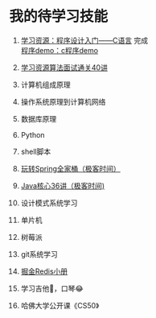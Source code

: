 # 我的待学习技能

1. [学习资源：程序设计入门——C语言](https://www.icourse163.org/course/0809ZJU007A-199001)  完成  
   [程序demo：c程序demo](https://github.com/wangzzleo/cProgramDemo)

2. [学习资源算法面试通关40讲](https://time.geekbang.org/course/intro/130)

3. 计算机组成原理

4. 操作系统原理到计算机网络

5. 数据库原理

6. Python

7. shell脚本

8. [玩转Spring全家桶（极客时间）](https://time.geekbang.org/course/intro/156)

9. [Java核心36讲（极客时间)](https://time.geekbang.org/column/article/8053)

10. 设计模式系统学习

11. 单片机

12. 树莓派

13. git系统学习

14. [掘金Redis小册](https://juejin.im/book/5afc2e5f6fb9a07a9b362527)
   
15. 学习吉他🎸，口琴😂

16. 哈佛大学公开课《CS50》